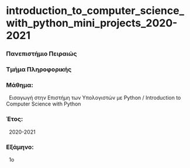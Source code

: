 # introduction_to_computer_science_with_python_mini_projects_2020-2021
<h3>Πανεπιστήμιο Πειραιώς</h3>

<h3>Τμήμα Πληροφορικής</h3>

<h3>Μάθημα:</h3>&nbsp;&nbsp;Εισαγωγή στην Επιστήμη των Υπολογιστών με Python / Introduction to Computer Science with Python

<h3>Έτος:</h3>&nbsp;&nbsp;2020-2021

<h3>Εξάμηνο:</h3>&nbsp;&nbsp;1ο
